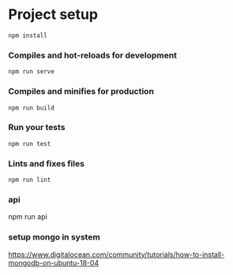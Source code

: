 
# Project setup
```
npm install
```

### Compiles and hot-reloads for development
```
npm run serve
```

### Compiles and minifies for production
```
npm run build
```

### Run your tests
```
npm run test
```

### Lints and fixes files
```
npm run lint
```
### api

npm run api

### setup mongo in system

https://www.digitalocean.com/community/tutorials/how-to-install-mongodb-on-ubuntu-18-04
